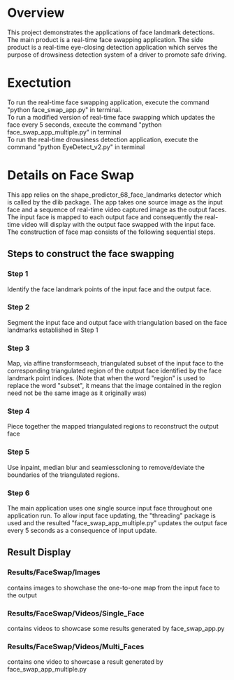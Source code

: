 # Overview
This project demonstrates the applications of face landmark detections. 
The main product is a real-time face swapping application. 
The side product is a real-time eye-closing detection application which serves the purpose of drowsiness detection system of a driver to promote safe driving. </br>

# Exectution
To run the real-time face swapping application, execute the command "python face_swap_app.py" in terminal. </br>
To run a modified version of real-time face swapping which updates the face every 5 seconds, execute the command "python face_swap_app_multiple.py" in terminal </br>
To run the real-time drowsiness detection application, execute the command "python EyeDetect_v2.py" in terminal </br>

# Details on Face Swap
This app relies on the shape_predictor_68_face_landmarks detector which is called by the dlib package. The app takes one source image as the input face and a sequence of real-time video captured image as the output faces. The input face is mapped to each output face and consequently the real-time video will display with the output face swapped with the input face. The construction of face map consists of the following sequential steps. <br>
## Steps to construct the face swapping 
### Step 1
Identify the face landmark points of the input face and the output face. 
### Step 2
Segment the input face and output face with triangulation based on the face landmarks established in Step 1
### Step 3
Map, via affine transformseach, triangulated subset of the input face to the corresponding triangulated region of the output face identified by the face landmark point indices. (Note that when the word "region" is used to replace the word "subset", it means that the image contained in the region need not be the same image as it originally was) 
### Step 4
Piece together the mapped triangulated regions to reconstruct the output face
### Step 5
Use inpaint, median blur and seamlesscloning to remove/deviate the boundaries of the triangulated regions.
### Step 6
The main application uses one single source input face throughout one application run. To allow input face updating, the "threading" package is used and the resulted "face_swap_app_multiple.py" updates the output face every 5 seconds as a consequence of input update. 

## Result Display
### Results/FaceSwap/Images 
contains images to showchase the one-to-one map from the input face to the output
### Results/FaceSwap/Videos/Single_Face 
contains videos to showcase some results generated by face_swap_app.py
### Results/FaceSwap/Videos/Multi_Faces 
contains one video to showcase a result generated by face_swap_app_multiple.py














